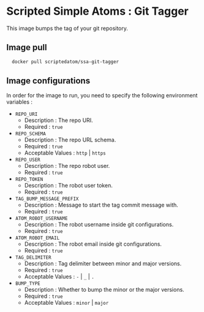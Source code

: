 # Scripted Simple Atoms : Git Tagger

This image bumps the tag of your git repository.

## Image pull

```bash
  docker pull scriptedatom/ssa-git-tagger
```

## Image configurations

In order for the image to run, you need to specify the following environment variables :

* `REPO_URI`
    * Description : The repo URI.
    * Required : `true`
* `REPO_SCHEMA`
    * Description : The repo URL schema.
    * Required : `true`
    * Acceptable Values : `http` | `https`
* `REPO_USER`
    * Description : The repo robot user.
    * Required : `true`
* `REPO_TOKEN`
    * Description : The robot user token.
    * Required : `true`
* `TAG_BUMP_MESSAGE_PREFIX`
    * Description : Message to start the tag commit message with.
    * Required : `true`
* `ATOM_ROBOT_USERNAME`
    * Description : The robot username inside git configurations.
    * Required : `true`
* `ATOM_ROBOT_EMAIL`
    * Description : The robot email inside git configurations.
    * Required : `true`
* `TAG_DELIMITER`
    * Description : Tag delimiter between minor and major versions.
    * Required : `true`
    * Acceptable Values : `-` | `_` | `.`
* `BUMP_TYPE`
    * Description : Whether to bump the minor or the major versions.
    * Required : `true`
    * Acceptable Values : `minor` | `major`